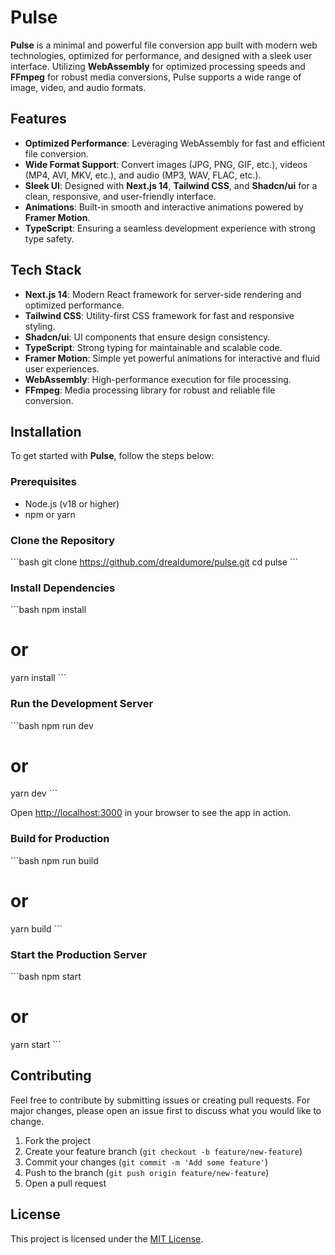 
# Pulse

**Pulse** is a minimal and powerful file conversion app built with modern web technologies, optimized for performance, and designed with a sleek user interface. Utilizing **WebAssembly** for optimized processing speeds and **FFmpeg** for robust media conversions, Pulse supports a wide range of image, video, and audio formats.

## Features

- **Optimized Performance**: Leveraging WebAssembly for fast and efficient file conversion.
- **Wide Format Support**: Convert images (JPG, PNG, GIF, etc.), videos (MP4, AVI, MKV, etc.), and audio (MP3, WAV, FLAC, etc.).
- **Sleek UI**: Designed with **Next.js 14**, **Tailwind CSS**, and **Shadcn/ui** for a clean, responsive, and user-friendly interface.
- **Animations**: Built-in smooth and interactive animations powered by **Framer Motion**.
- **TypeScript**: Ensuring a seamless development experience with strong type safety.

## Tech Stack

- **Next.js 14**: Modern React framework for server-side rendering and optimized performance.
- **Tailwind CSS**: Utility-first CSS framework for fast and responsive styling.
- **Shadcn/ui**: UI components that ensure design consistency.
- **TypeScript**: Strong typing for maintainable and scalable code.
- **Framer Motion**: Simple yet powerful animations for interactive and fluid user experiences.
- **WebAssembly**: High-performance execution for file processing.
- **FFmpeg**: Media processing library for robust and reliable file conversion.

<!-- ## Screenshots -->

<!-- ![Pulse App](https://example.com/screenshot1.png) -->

## Installation

To get started with **Pulse**, follow the steps below:

### Prerequisites

- Node.js (v18 or higher)
- npm or yarn

### Clone the Repository

\`\`\`bash
git clone https://github.com/drealdumore/pulse.git
cd pulse
\`\`\`

### Install Dependencies

\`\`\`bash
npm install
# or
yarn install
\`\`\`

### Run the Development Server

\`\`\`bash
npm run dev
# or
yarn dev
\`\`\`

Open [http://localhost:3000](http://localhost:3000) in your browser to see the app in action.

### Build for Production

\`\`\`bash
npm run build
# or
yarn build
\`\`\`

### Start the Production Server

\`\`\`bash
npm start
# or
yarn start
\`\`\`

## Contributing

Feel free to contribute by submitting issues or creating pull requests. For major changes, please open an issue first to discuss what you would like to change.

1. Fork the project
2. Create your feature branch (`git checkout -b feature/new-feature`)
3. Commit your changes (`git commit -m 'Add some feature'`)
4. Push to the branch (`git push origin feature/new-feature`)
5. Open a pull request

## License

This project is licensed under the [MIT License](LICENSE).
